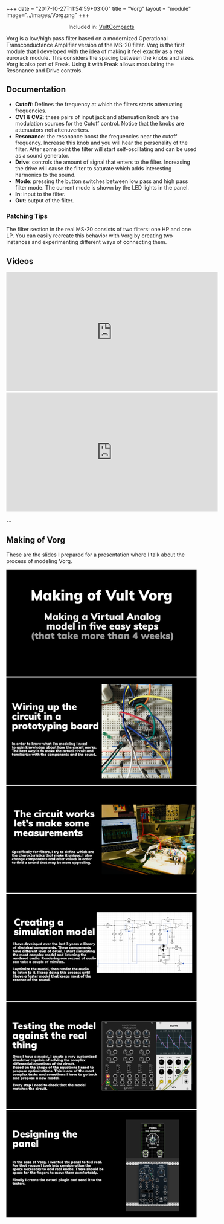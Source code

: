 +++
date = "2017-10-27T11:54:59+03:00"
title = "Vorg"
layout = "module"
image="../images/Vorg.png"
+++

<center>Included in: <a href="/compacts/" class="btn btn-primary" role="button">VultCompacts</a> </center>

Vorg is a low/high pass filter based on a modernized Operational Transconductance Amplifier version of the MS-20 filter. Vorg is the first module that I developed with the idea of making it feel exactly as a real eurorack module. This considers the spacing between the knobs and sizes. Vorg is also part of Freak. Using it with Freak allows modulating the Resonance and Drive controls.

## Documentation

- **Cutoff**: Defines the frequency at which the filters starts attenuating frequencies.
- **CV1 & CV2**: these pairs of input jack and attenuation knob are the modulation sources for the Cutoff control. Notice that the knobs are attenuators not attenuverters.
- **Resonance**: the resonance boost the frequencies near the cutoff frequency. Increase this knob and you will hear the personality of the filter. After some point the filter will start self-oscillating and can be used as a sound generator.
- **Drive**: controls the amount of signal that enters to the filter. Increasing the drive will cause the filter to saturate which adds interesting harmonics to the sound.
- **Mode**: pressing the button switches between low pass and high pass filter mode. The current mode is shown by the LED lights in the panel.
- **In**: input to the filter.
- **Out**: output of the filter.

### Patching Tips

The filter section in the real MS-20 consists of two filters: one HP and one LP. You can easily recreate this behavior with Vorg by creating two instances and experimenting different ways of connecting them.


## Videos

<center><iframe width="560" height="315" src="https://www.youtube.com/embed/r_r9GcBLdKc" frameborder="0" allow="accelerometer; autoplay; encrypted-media; gyroscope; picture-in-picture" allowfullscreen></iframe></center>

<center><iframe width="560" height="315" src="https://www.youtube.com/embed/vKQGOJNimAg" frameborder="0" allow="accelerometer; autoplay; encrypted-media; gyroscope; picture-in-picture" allowfullscreen></iframe></center>

--

## Making of Vorg

These are the slides I prepared for a presentation where I talk about the process of modeling Vorg.

<center><img src="../images/Vorg-0.png" style="max-width: 100%;"> </center>
<center><img src="../images/Vorg-1.png" style="max-width: 100%;"> </center>
<center><img src="../images/Vorg-2.png" style="max-width: 100%;"> </center>
<center><img src="../images/Vorg-3.png" style="max-width: 100%;"> </center>
<center><img src="../images/Vorg-4.png" style="max-width: 100%;"> </center>
<center><img src="../images/Vorg-5.png" style="max-width: 100%;"> </center>





